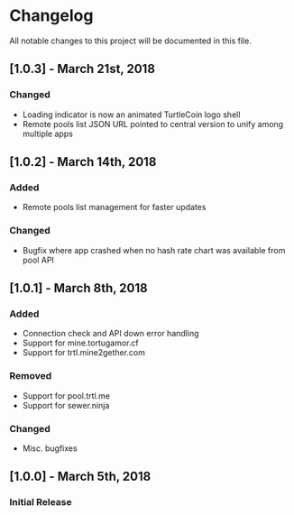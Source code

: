 # Changelog
All notable changes to this project will be documented in this file.

## [1.0.3] - March 21st, 2018

### Changed
- Loading indicator is now an animated TurtleCoin logo shell
- Remote pools list JSON URL pointed to central version to unify among multiple apps

## [1.0.2] - March 14th, 2018
### Added
- Remote pools list management for faster updates

### Changed
- Bugfix where app crashed when no hash rate chart was available from pool API

## [1.0.1] - March 8th, 2018
### Added
- Connection check and API down error handling
- Support for mine.tortugamor.cf
- Support for trtl.mine2gether.com

### Removed
- Support for pool.trtl.me
- Support for sewer.ninja

### Changed
- Misc. bugfixes

## [1.0.0] - March 5th, 2018
### Initial Release